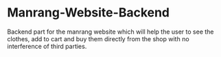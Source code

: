 # Manrang-Website-Backend
Backend part for the manrang website which will help the user to see the clothes, add to cart and buy them directly from the shop with no interference of third parties.
